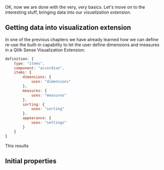 

OK, now we are done with the very, very basics. Let's move on to the interesting stuff, bringing data into our _visualization extension_.

## Getting data into visualization extension
In one of the previous chapters we have already learned how we can define re-use the built-in capability to let the user define dimensions and measures in a Qlilk Sense Visualization Extension:

```javascript
definition: {
	type: "items",
	component: "accordion",
	items: {
		dimensions: {
			uses: "dimensions"
		},
		measures: {
			uses: "measures"
		},
		sorting: {
			uses: "sorting"
		},
		appearance: {
			uses: "settings"
		}
	}
}
```

This results

## Initial properties

